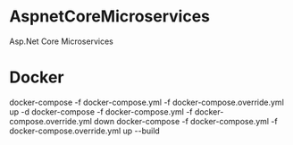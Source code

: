 # AspnetCoreMicroservices
Asp.Net Core Microservices

# Docker
docker-compose -f docker-compose.yml -f docker-compose.override.yml up -d
docker-compose -f docker-compose.yml -f docker-compose.override.yml down
docker-compose -f docker-compose.yml -f docker-compose.override.yml up --build
